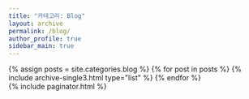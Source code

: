 ```yaml
---
title: "카테고리: Blog"
layout: archive
permalink: /blog/
author_profile: true
sidebar_main: true
---
```


<div class="grid__wrapper">
    {% assign posts = site.categories.blog %}
    {% for post in posts %}
        {% include archive-single3.html type="list" %}
    {% endfor %}
</div>
{% include paginator.html %}